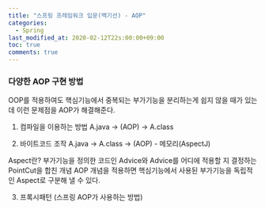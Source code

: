 ```yaml
---
title: "스프링 프레임워크 입문(백기선) - AOP"
categories:
  - Spring
last_modified_at: 2020-02-12T22s:00:00+09:00
toc: true
comments: true
---
```




### 다양한 AOP 구현 방법
OOP를 적용하여도 핵심기능에서 중복되는 부가기능을 분리하는게 쉽지 않을 때가 있는데 이런 문제점을 AOP가 해결해준다.

1. 컴파일을 이용하는 방법
A.java -> (AOP) -> A.class

2. 바이트코드 조작
A.java -> A.class -> (AOP) - 메모리(AspectJ)

Aspect란?
부가기능을 정의한 코드인 Advice와 Advice를 어디에 적용할 지 결정하는 PointCut을 합친 개념
AOP 개념을 적용하면 핵심기능에서 사용된 부가기능을 독립적인 Aspect로 구분해 낼 수 있다.

3. 프록시패턴 (스프링 AOP가 사용하는 방법)
